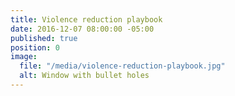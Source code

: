 ```yaml
---
title: Violence reduction playbook
date: 2016-12-07 08:00:00 -05:00
published: true
position: 0
image:
  file: "/media/violence-reduction-playbook.jpg"
  alt: Window with bullet holes
---
```


